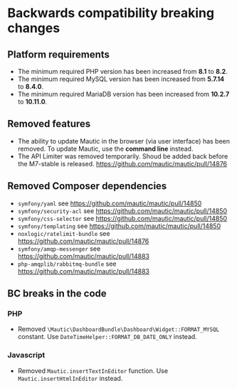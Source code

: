 # Backwards compatibility breaking changes

## Platform requirements
- The minimum required PHP version has been increased from **8.1** to **8.2**.
- The minimum required MySQL version has been increased from **5.7.14** to **8.4.0**.
- The minimum required MariaDB version has been increased from **10.2.7** to **10.11.0**.

## Removed features
- The ability to update Mautic in the browser (via user interface) has been removed. To update Mautic, use the **command line** instead.
- The API Limiter was removed temporarily. Shoud be added back before the M7-stable is released. https://github.com/mautic/mautic/pull/14876

## Removed Composer dependencies
- `symfony/yaml` see https://github.com/mautic/mautic/pull/14850
- `symfony/security-acl` see https://github.com/mautic/mautic/pull/14850
- `symfony/css-selector` see https://github.com/mautic/mautic/pull/14850
- `symfony/templating` see https://github.com/mautic/mautic/pull/14850
- `noxlogic/ratelimit-bundle` see https://github.com/mautic/mautic/pull/14876
- `symfony/amqp-messenger` see https://github.com/mautic/mautic/pull/14883
- `php-amqplib/rabbitmq-bundle` see https://github.com/mautic/mautic/pull/14883

## BC breaks in the code

### PHP
- Removed `\Mautic\DashboardBundle\Dashboard\Widget::FORMAT_MYSQL` constant. Use `DateTimeHelper::FORMAT_DB_DATE_ONLY` instead.

### Javascript
- Removed `Mautic.insertTextInEditor` function. Use `Mautic.insertHtmlInEditor` instead.
